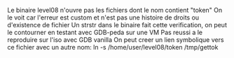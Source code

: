 Le binaire level08 n'ouvre pas les fichiers dont le nom contient "token"
On le voit car l'erreur est custom et n'est pas une histoire de droits ou d'existence de fichier
Un strstr dans le binaire fait cette verification, on peut le contourner en testant avec GDB-peda sur une VM
Pas reussi a le reproduire sur l'iso avec GDB vanilla
On peut creer un lien symbolique vers ce fichier avec un autre nom:
	ln -s /home/user/level08/token /tmp/gettok

